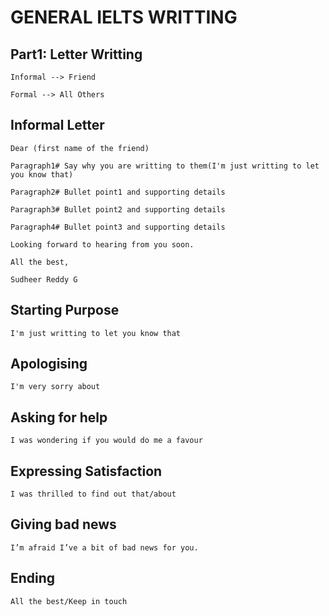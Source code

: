 # GENERAL IELTS WRITTING

## Part1: Letter Writting

<pre><code class="shell">Informal --> Friend</code></pre>
<pre><code class="shell">Formal --> All Others</code></pre>

## Informal Letter

<pre><code class="shell">Dear (first name of the friend)</code></pre>
<pre><code class="shell">Paragraph1# Say why you are writting to them(I'm just writting to let you know that)</code></pre>
<pre><code class="shell">Paragraph2# Bullet point1 and supporting details</code></pre>
<pre><code class="shell">Paragraph3# Bullet point2 and supporting details</code></pre>
<pre><code class="shell">Paragraph4# Bullet point3 and supporting details</code></pre>
<pre><code class="shell">Looking forward to hearing from you soon.</code></pre>
<pre><code class="shell">All the best,</code></pre>
<pre><code class="shell">Sudheer Reddy G</code></pre>

## Starting Purpose

<pre><code class="shell">I'm just writting to let you know that</code></pre>

## Apologising 

<pre><code class="shell">I'm very sorry about</code></pre>

## Asking for help 

<pre><code class="shell">I was wondering if you would do me a favour</code></pre>

## Expressing Satisfaction 

<pre><code class="shell">I was thrilled to find out that/about</code></pre>

## Giving bad news

<pre><code class="shell">I’m afraid I’ve a bit of bad news for you.</code></pre>

## Ending 

<pre><code class="shell">All the best/Keep in touch</code></pre>